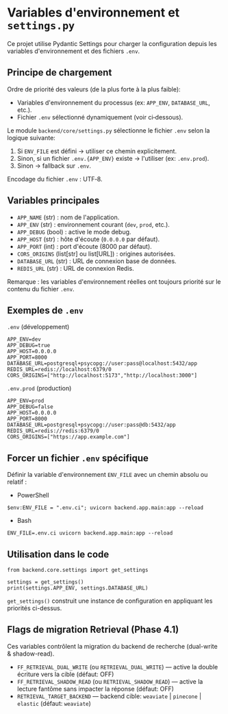 # Variables d'environnement et `settings.py`

Ce projet utilise Pydantic Settings pour charger la configuration depuis les variables d'environnement et des fichiers `.env`.

## Principe de chargement

Ordre de priorité des valeurs (de la plus forte à la plus faible):
- Variables d'environnement du processus (ex: `APP_ENV`, `DATABASE_URL`, etc.).
- Fichier `.env` sélectionné dynamiquement (voir ci‑dessous).

Le module `backend/core/settings.py` sélectionne le fichier `.env` selon la logique suivante:
1. Si `ENV_FILE` est défini → utiliser ce chemin explicitement.
2. Sinon, si un fichier `.env.{APP_ENV}` existe → l'utiliser (ex: `.env.prod`).
3. Sinon → fallback sur `.env`.

Encodage du fichier `.env` : UTF‑8.

## Variables principales

- `APP_NAME` (str) : nom de l'application.
- `APP_ENV` (str) : environnement courant (`dev`, `prod`, etc.).
- `APP_DEBUG` (bool) : active le mode debug.
- `APP_HOST` (str) : hôte d'écoute (`0.0.0.0` par défaut).
- `APP_PORT` (int) : port d'écoute (8000 par défaut).
- `CORS_ORIGINS` (list[str] ou list[URL]) : origines autorisées.
- `DATABASE_URL` (str) : URL de connexion base de données.
- `REDIS_URL` (str) : URL de connexion Redis.

Remarque : les variables d'environnement réelles ont toujours priorité sur le contenu du fichier `.env`.

## Exemples de `.env`

`.env` (développement)
```
APP_ENV=dev
APP_DEBUG=true
APP_HOST=0.0.0.0
APP_PORT=8000
DATABASE_URL=postgresql+psycopg://user:pass@localhost:5432/app
REDIS_URL=redis://localhost:6379/0
CORS_ORIGINS=["http://localhost:5173","http://localhost:3000"]
```

`.env.prod` (production)
```
APP_ENV=prod
APP_DEBUG=false
APP_HOST=0.0.0.0
APP_PORT=8000
DATABASE_URL=postgresql+psycopg://user:pass@db:5432/app
REDIS_URL=redis://redis:6379/0
CORS_ORIGINS=["https://app.example.com"]
```

## Forcer un fichier `.env` spécifique

Définir la variable d'environnement `ENV_FILE` avec un chemin absolu ou relatif :

- PowerShell
```
$env:ENV_FILE = ".env.ci"; uvicorn backend.app.main:app --reload
```

- Bash
```
ENV_FILE=.env.ci uvicorn backend.app.main:app --reload
```

## Utilisation dans le code

```
from backend.core.settings import get_settings

settings = get_settings()
print(settings.APP_ENV, settings.DATABASE_URL)
```

`get_settings()` construit une instance de configuration en appliquant les priorités ci-dessus.

## Flags de migration Retrieval (Phase 4.1)

Ces variables contrôlent la migration du backend de recherche (dual-write & shadow-read).

- `FF_RETRIEVAL_DUAL_WRITE` (ou `RETRIEVAL_DUAL_WRITE`) — active la double écriture vers la cible (défaut: OFF)
- `FF_RETRIEVAL_SHADOW_READ` (ou `RETRIEVAL_SHADOW_READ`) — active la lecture fantôme sans impacter la réponse (défaut: OFF)
- `RETRIEVAL_TARGET_BACKEND` — backend cible: `weaviate` | `pinecone` | `elastic` (défaut: `weaviate`)
